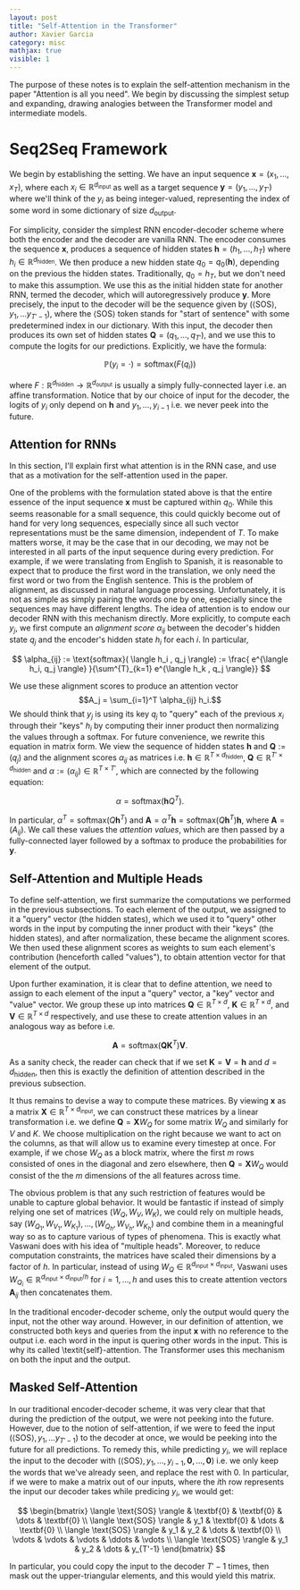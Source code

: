 ```yaml
---
layout: post
title: "Self-Attention in the Transformer"
author: Xavier Garcia
category: misc
mathjax: true
visible: 1
---
```


The purpose of these notes is to explain the self-attention mechanism in the paper "Attention is all you need". We begin by discussing the simplest setup and expanding, drawing analogies between the Transformer model and intermediate models.

# Seq2Seq Framework

We begin by establishing the setting. We have an input sequence $\textbf{x} = (x_1,... ,x_T)$, where each $x_i \in \mathbb{R}^{d_{\text{input}}}$ as well as a target sequence $\textbf{y} = (y_1,..., y_{T'})$ where we'll think of the $y_i$ as being integer-valued, representing the index of some word in some dictionary of size $d_{\text{output}}$.

 For simplicity, consider the simplest RNN encoder-decoder scheme where both the encoder and the decoder are vanilla RNN. The encoder consumes the sequence $\textbf{x}$, produces a sequence of hidden states $\textbf{h} = (h_1, ... ,h_T)$ where $h_i \in \mathbb{R}^{d_{\text{hidden}}}$. We then produce a new hidden state $q_0 = q_0(\textbf{h})$, depending on the previous the hidden states. Traditionally, $q_0 = h_T$, but we don't need to make this assumption. We use this as the initial hidden state for another RNN, termed the decoder, which will autoregressively produce $\textbf{y}$. More precisely, the input to the decoder will be the sequence given by $(\langle \text{SOS} \rangle, y_1,... y_{T'-1})$, where the $\langle \text{SOS} \rangle$ token stands for "start of sentence" with some predetermined index in our dictionary. With this input, the decoder then produces its own set of hidden states $\textbf{Q} = (q_1, ..., q_{T'})$, and we use this to compute the logits for our predictions. Explicitly, we have the formula: 

$$
\mathbb{P} \left(y_i = \cdot \right) = \text{softmax}(F(q_i))
$$

where $F : \mathbb{R}^{d_{\text{hidden}}} \rightarrow \mathbb{R}^{d_{\text{output}}}$ is usually a simply fully-connected layer i.e. an affine transformation. Notice that by our choice of input for the decoder, the logits of $y_i$ only depend on $\textbf{h}$ and $y_1, ... , y_{i-1}$ i.e. we never peek into the future.


## Attention for RNNs
In this section, I'll explain first what attention is in the RNN case, and use that as a motivation for the self-attention used in the paper. 

One of the problems with the formulation stated above is that the entire essence of the input sequence $\textbf{x}$ must be captured within $q_0$. While this seems reasonable for a small sequence, this could quickly become out of hand for very long sequences, especially since all such vector representations must be the same dimension, independent of $T$. To make matters worse, it may be the case that in our decoding, we may not be interested in all parts of the input sequence during every prediction. For example, if we were translating from English to Spanish, it is reasonable to expect that to produce the first word in the translation, we only need the first word or two from the English sentence. This is the problem of alignment, as discussed in natural language processing. Unfortunately, it is not as simple as simply pairing the words one by one, especially since the sequences may have different lengths. The idea of attention is to endow our decoder RNN with this mechanism directly. More explicitly, to compute each $y_j$, we first compute an *alignment score* $\alpha_{ij}$ between the decoder's hidden state $q_j$ and the encoder's hidden state $h_i$ for each $i$.  In particular, 
 
$$
\alpha_{ij} := \text{softmax}( \langle h_i , q_j \rangle) := \frac{  e^{\langle h_i, q_j \rangle} }{\sum^{T}_{k=1} e^{\langle h_k , q_j \rangle}}
$$

We use these alignment scores to produce an attention vector $$A_j = \sum_{i=1}^T \alpha_{ij} h_i.$$
We should think that $y_j$ is using its key $q_j$ to "query" each of the previous $x_i$ through their "keys" $h_i$ by computing their inner product then normalizing the values through a softmax. For future convenience, we rewrite this equation in matrix form. We view the sequence of hidden states $\textbf{h}$ and $\textbf{Q} := (q_{j})$ and the alignment scores $\alpha_{ij}$ as matrices i.e. $\textbf{h} \in \mathbb{R}^{T \times d_{\text{hidden}}}$, $\textbf{Q} \in \mathbb{R}^{T' \times d_{\text{hidden}}}$ and $\alpha := (\alpha_{ij}) \in \mathbb{R}^{T \times T'}$, which are connected by the following equation:

$$
\alpha = \text{softmax}\left(\textbf{h} Q^T \right).
$$

In particular, $\alpha^T = \text{softmax} \left( Q\textbf{h}^T \right)$ and $\textbf{A} = \alpha^T \textbf{h} = \text{softmax} \left( Q \textbf{h}^T \right) \textbf{h}$, where $\textbf{A} = (A_{ij})$. We call these values the *attention values*, which are then passed by a fully-connected layer followed by a softmax to produce the probabilities for $\textbf{y}$.

## Self-Attention and Multiple Heads

To define self-attention, we first summarize the computations we performed in the previous subsections. To each element of the output, we assigned to it a "query" vector (the hidden states), which we used it to "query" other words in the input by computing the inner product with their "keys" (the hidden states), and after normalization, these became the alignment scores. We then used these alignment scores as weights to sum each element's contribution (henceforth called "values"), to obtain attention vector for that element of the output.

Upon further examination, it is clear that to define attention, we need to assign to each element of the input a "query" vector, a "key" vector and "value" vector. We group these up into matrices $\textbf{Q} \in \mathbb{R}^{T \times  d}$, $\textbf{K} \in \mathbb{R}^{T \times d}$, and $\textbf{V} \in \mathbb{R}^{T \times d}$ respectively, and use these to create attention values in an analogous way as before i.e. 

$$
\textbf{A} = \text{softmax}(\textbf{Q} \textbf{K}^T)\textbf{V}.
$$

As a sanity check, the reader can check that if we set $\textbf{K} = \textbf{V} = \textbf{h}$ and $d = d_{\text{hidden}}$, then this is exactly the definition of attention described in the previous subsection.

It thus remains to devise a way to compute these matrices. By viewing $\textbf{x}$ as a matrix $\textbf{X} \in \mathbb{R}^{T \times d_{\text{input}}}$, we can construct these matrices by a linear transformation i.e. we define $\textbf{Q} = \textbf{X} W_Q$ for some matrix $W_Q$ and similarly for $V$ and $K$. We choose multiplication on the right because we want to act on the columns, as that will allow us to examine every timestep at once. For example, if we chose $W_Q$ as a block matrix, where the first $m$ rows consisted of ones in the diagonal and zero elsewhere, then $\textbf{Q} = \textbf{X} W_{Q}$ would consist of the the $m$ dimensions of the all features across time. 

The obvious problem is that any such restriction of features would be unable to capture global behavior. It would be fantastic if instead of simply relying one set of matrices $(W_Q, W_V, W_K)$, we could rely on multiple heads, say $(W_{Q_1},W_{V_1}, W_{K_1}), ..., (W_{Q_h}, W_{V_h}, W_{K_h})$ and combine them in a meaningful way so as to capture various of types of phenomena. This is exactly what Vaswani does with his idea of "multiple heads". Moreover, to reduce computation constraints, the matrices have scaled their dimensions by a factor of $h$. In particular, instead of using $W_Q \in \mathbb{R}^{d_{\text{input}}\times d_{\text{input}}}$, Vaswani uses $W_{Q_i} \in \mathbb{R}^{d_{\text{input}} \times d_{\text{input}}/h}$ for $i=1,..., h$ and uses this to create attention vectors $\textbf{A}_{ij}$ then concatenates them.

In the traditional encoder-decoder scheme, only the output would query the input, not the other way around. However, in our definition of attention, we constructed both keys and queries from the input $\textbf{x}$ with no reference to the output i.e. each word in the input is quering other words in the input. This is why its called \textit{self}-attention. The Transformer uses this mechanism on both the input and the output. 

## Masked Self-Attention

In our traditional encoder-decoder scheme, it was very clear that that during the prediction of the output, we were not peeking into the future. However, due to the notion of self-attention, if we were to feed the input $(\langle \text{SOS} \rangle, y_1,... y_{T'-1})$ to the decoder at once, we would be peeking into the future for all predictions. To remedy this, while predicting $y_i$, we will replace the input to the decoder with $(\langle \text{SOS} \rangle,y_1,... , y_{i-1}, \textbf{0},..., \textbf{0})$ i.e. we only keep the words that we've already seen, and replace the rest with 0. In particular, if we were to make a matrix out of our inputs, where the $i$th row represents the input our decoder takes while predicing $y_i$, we would get:

$$
\begin{bmatrix}
    \langle \text{SOS} \rangle & \textbf{0} & \textbf{0} & \dots  & \textbf{0} \\
    \langle \text{SOS} \rangle & y_1 & \textbf{0} & \dots  & \textbf{0} \\
    \langle \text{SOS} \rangle & y_1 & y_2 & \dots & \textbf{0} \\
    \vdots & \vdots & \vdots & \ddots & \vdots \\
    \langle \text{SOS} \rangle & y_1 & y_2 & \dots  & y_{T'-1}
\end{bmatrix}
$$

In particular, you could copy the input to the decoder $T'-1$ times, then mask out the upper-triangular elements, and this would yield this matrix. 

[jekyll-gh]: https://github.com/mojombo/jekyll
[jekyll]:    http://jekyllrb.com
